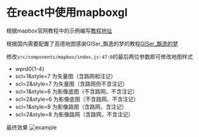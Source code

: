 # 在react中使用mapboxgl

根据mapbox官网教程中的示例编写[教程地址](https:-docs.mapbox.com/help/tutorials/use-mapbox-gl-js-with-react/)

根据国内需要配置了高德地图感谢GISer_飘逸的梦的教程[GISer_飘逸的梦](https:-blog.csdn.net/qq_33460928/article/details/108264466)

修改`src/components/mapbox/index.js:47:0`的最后两位参数即可修改地图样式

- wprd0{1-4}
- scl=1&style=7 为矢量图（含路网和注记）
- scl=2&style=7 为矢量图（含路网但不含注记）
- scl=1&style=6 为影像底图（不含路网，不含注记）
- scl=2&style=6 为影像底图（不含路网、不含注记）
- scl=1&style=8 为影像路图（含路网，含注记）
- scl=2&style=8 为影像路网（含路网，不含注记）


最终效果
![example](./example.png)
